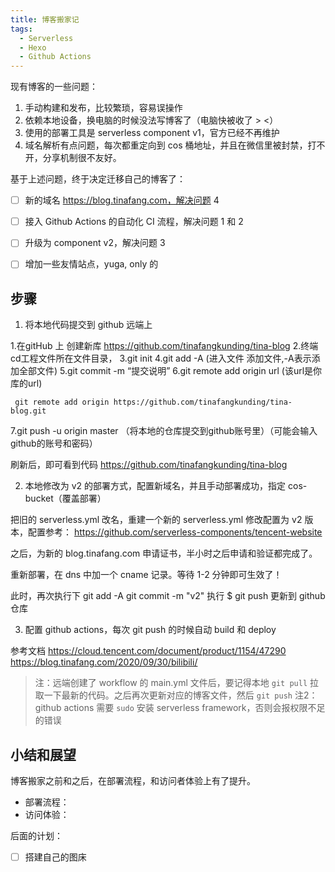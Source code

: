 ```yaml
---
title: 博客搬家记
tags:
  - Serverless
  - Hexo
  - Github Actions
---
```


现有博客的一些问题：
1. 手动构建和发布，比较繁琐，容易误操作
2. 依赖本地设备，换电脑的时候没法写博客了（电脑快被收了 > <）
3. 使用的部署工具是 serverless component v1，官方已经不再维护
4. 域名解析有点问题，每次都重定向到 cos 桶地址，并且在微信里被封禁，打不开，分享机制很不友好。

基于上述问题，终于决定迁移自己的博客了：
- [ ] 新的域名
https://blog.tinafang.com，解决问题 4
- [ ] 接入 Github Actions 的自动化 CI 流程，解决问题 1 和 2
- [ ] 升级为 component v2，解决问题 3
- [ ] 增加一些友情站点，yuga, only 的


## 步骤

1. 将本地代码提交到 github 远端上

1.在gitHub 上 创建新库 https://github.com/tinafangkunding/tina-blog
2.终端cd工程文件所在文件目录，
3.git init
4.git add -A (进入文件 添加文件,-A表示添加全部文件)
5.git commit -m “提交说明”
6.git remote add origin url (该url是你库的url)
```
 git remote add origin https://github.com/tinafangkunding/tina-blog.git
```
7.git push -u origin master （将本地的仓库提交到github账号里）（可能会输入github的账号和密码） 

刷新后，即可看到代码 https://github.com/tinafangkunding/tina-blog 

2. 本地修改为 v2 的部署方式，配置新域名，并且手动部署成功，指定 cos-bucket（覆盖部署）

把旧的 serverless.yml 改名，重建一个新的 serverless.yml
修改配置为 v2 版本，配置参考：
https://github.com/serverless-components/tencent-website

之后，为新的 blog.tinafang.com 申请证书，半小时之后申请和验证都完成了。

重新部署，在 dns 中加一个 cname 记录。等待 1-2 分钟即可生效了！

此时，再次执行下 
git add -A
git commit -m "v2"
执行 $ git push 更新到 github 仓库

3. 配置 github actions，每次 git push 的时候自动 build 和 deploy

参考文档 https://cloud.tencent.com/document/product/1154/47290
https://blog.tinafang.com/2020/09/30/bilibili/

> 注：远端创建了 workflow 的 main.yml 文件后，要记得本地 `git pull` 拉取一下最新的代码。之后再次更新对应的博客文件，然后 `git push`
> 注2：github actions 需要 `sudo` 安装 serverless framework，否则会报权限不足的错误

## 小结和展望

博客搬家之前和之后，在部署流程，和访问者体验上有了提升。

- 部署流程：
- 访问体验：

后面的计划：
- [ ] 搭建自己的图床